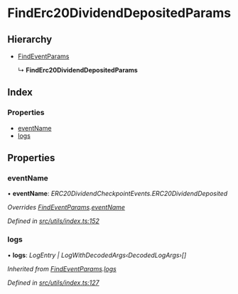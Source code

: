 # FindErc20DividendDepositedParams

## Hierarchy

* [FindEventParams]()

  ↳ **FindErc20DividendDepositedParams**

## Index

### Properties

* [eventName]()
* [logs]()

## Properties

### eventName

• **eventName**: _ERC20DividendCheckpointEvents.ERC20DividendDeposited_

_Overrides_ [_FindEventParams_]()_._[_eventName_]()

_Defined in_ [_src/utils/index.ts:152_](https://github.com/PolymathNetwork/polymath-sdk/blob/550676f/src/utils/index.ts#L152)

### logs

• **logs**: _LogEntry \| LogWithDecodedArgs‹DecodedLogArgs›\[\]_

_Inherited from_ [_FindEventParams_]()_._[_logs_]()

_Defined in_ [_src/utils/index.ts:127_](https://github.com/PolymathNetwork/polymath-sdk/blob/550676f/src/utils/index.ts#L127)

